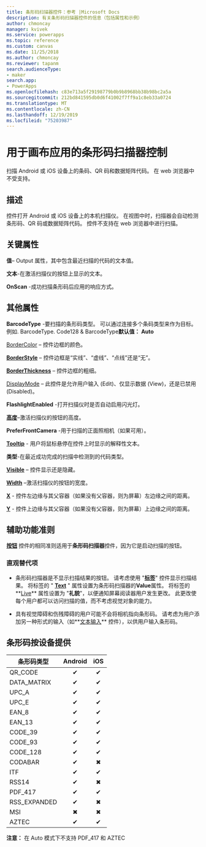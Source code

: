 ```yaml
---
title: 条形码扫描器控件：参考 |Microsoft Docs
description: 有关条形码扫描器控件的信息（包括属性和示例）
author: chmoncay
manager: kvivek
ms.service: powerapps
ms.topic: reference
ms.custom: canvas
ms.date: 11/25/2018
ms.author: chmoncay
ms.reviewer: tapanm
search.audienceType:
- maker
search.app:
- PowerApps
ms.openlocfilehash: c83e713a5f29198779b0b9b8968bb38b98bc2a5a
ms.sourcegitcommit: 212bd841595db0d6f41002f7ff9a1c8eb33a0724
ms.translationtype: MT
ms.contentlocale: zh-CN
ms.lasthandoff: 12/19/2019
ms.locfileid: "75203987"
---
```

# <a name="barcode-scanner-control-for-canvas-apps"></a>用于画布应用的条形码扫描器控制

扫描 Android 或 iOS 设备上的条码、QR 码和数据矩阵代码。 在 web 浏览器中不受支持。

## <a name="description"></a>描述

控件打开 Android 或 iOS 设备上的本机扫描仪。 在视图中时，扫描器会自动检测条形码、QR 码或数据矩阵代码。 控件不支持在 web 浏览器中进行扫描。

## <a name="key-properties"></a>关键属性

**值**– Output 属性，其中包含最近扫描的代码的文本值。

**文本**-在激活扫描仪的按钮上显示的文本。

**OnScan** -成功扫描条形码后应用的响应方式。

## <a name="additional-properties"></a>其他属性

**BarcodeType** -要扫描的条形码类型。 可以通过连接多个条码类型来作为目标。 例如. BarcodeType. Code128 & BarcodeType**默认值： Auto**

[BorderColor](properties-color-border.md) – 控件边框的颜色。

**[BorderStyle](properties-color-border.md)** – 控件边框是“实线”、“虚线”、“点线”还是“无”。

**[BorderThickness](properties-color-border.md)** – 控件边框的粗细。

[DisplayMode](properties-core.md) – 此控件是允许用户输入 (Edit)、仅显示数据 (View)，还是已禁用 (Disabled)。

**FlashlightEnabled** -打开扫描仪时是否自动启用闪光灯。

**[高度](properties-size-location.md)**–激活扫描仪的按钮的高度。

**PreferFrontCamera** -用于扫描的正面照相机（如果可用）。

**[Tooltip](properties-core.md)** - 用户将鼠标悬停在控件上时显示的解释性文本。

**类型**-在最近成功完成的扫描中检测到的代码类型。

**[Visible](properties-core.md)** – 控件显示还是隐藏。

**[Width](properties-size-location.md)** –激活扫描仪的按钮的宽度。

**[X](properties-size-location.md)** - 控件左边缘与其父容器（如果没有父容器，则为屏幕）左边缘之间的距离。

**[Y](properties-size-location.md)** - 控件上边缘与其父容器（如果没有父容器，则为屏幕）上边缘之间的距离。

## <a name="accessibility-guidelines"></a>辅助功能准则
**[按钮](control-button.md)** 控件的相同准则适用于**条形码扫描器**控件，因为它是启动扫描的按钮。

### <a name="visual-alternatives"></a>直观替代项
* 条形码扫描器是不显示扫描结果的按钮。 请考虑使用 "**[标签](control-text-box.md)**" 控件显示扫描结果。 将标签的 " **[Text](properties-core.md)** " 属性设置为条形码扫描器的**Value**属性。 将标签的**[Live](properties-accessibility.md)** 属性设置为 "**礼貌**"，以便通知屏幕阅读器用户发生更改。 此更改使每个用户都可以访问扫描的值，而不考虑视觉对象的能力。

* 具有视觉障碍和伤残障碍的用户可能不会将相机指向条形码。 请考虑为用户添加另一种形式的输入（如**[文本输入](control-text-input.md)** 控件），以供用户输入条形码。

## <a name="barcode-availability-by-device"></a>条形码按设备提供

| 条形码类型 | Android | iOS |
|--------------|:-------:|:---:|
|QR_CODE|✔|✔|
|DATA_MATRIX|✔|✔|
|UPC_A|✔|✔|
|UPC_E|✔|✔|
|EAN_8|✔|✔|
|EAN_13|✔|✔|
|CODE_39|✔|✔|
|CODE_93|✔|✔|
|CODE_128|✔|✔|
|CODABAR|✔|✖|
|ITF|✔|✔|
|RSS14|✔|✖|
|PDF_417|✔|✔|
|RSS_EXPANDED|✔|✖|
|MSI|✖|✖|
|AZTEC|✔|✔|

**注意：** 在 Auto 模式下不支持 PDF_417 和 AZTEC
